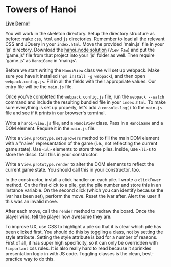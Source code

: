 # Towers of Hanoi

**[Live Demo!](http://appacademy.github.io/hanoi.js/solution/index.html)**

[hanoi-node]: https://www.github.com/appacademy/curriculum/tree/master/javascript/projects/hanoi_node/solution.zip

You will work in the skeleton directory. Setup the directory structure as before: make `css`, `html` and `js` directories. Remember to load all the relevant CSS and JQuery in your `index.html`. Move the provided 'main.js' file in your 'js' directory. Download the [hanoi_node solution][hanoi-node] (`View Raw`) and put the 'game.js' file from that project into your 'js' folder as well. Then require 'game.js' as `HanoiGame` in 'main.js'.

Before we start writing the `HanoiView` class we will set up webpack. Make sure
you have it installed (`npm install -g webpack`), and then open
`webpack.config.js`. Fill in all the fields with their appropriate values. Our
entry file will be the `main.js` file.

Once you've completed the `webpack.config.js` file, run the  `webpack --watch`
command and include the resulting bundled file in your `index.html`. To make
sure everything is set up properly, let's add a `console.log()` to the `main.js`
file and see if it prints in our browser's terminal.

Write a `hanoi-view.js` file, and a `HanoiView` class. Pass in a `HanoiGame` and
a DOM element. Require it in the `main.js` file.

Write a `View.prototype.setupTowers` method to fill the main DOM element with a
"naive" representation of the game (i.e., not reflecting the current game
state). Use `<ul>` elements to store three piles. Inside, use `<li>`s to store
the discs. Call this in your constructor.

Write a `View.prototype.render` to alter the DOM elements to reflect the current
game state. You should call this in your constructor, too.

In the constructor, install a click handler on each pile. I wrote a `clickTower`
method. On the first click to a pile, get the pile number and store this in an
instance variable. On the second click (which you can identify because the ivar
has been set), perform the move. Reset the ivar after. Alert the user if this
was an invalid move.

After each move, call the `render` method to redraw the board. Once the player
wins, tell the player how awesome they are.

To improve UX, use CSS to highlight a pile so that it is clear which pile has
been clicked first. You should do this by toggling a class, not by setting the
style attribute. Setting the style attribute is bad for a number of reasons.
First of all, it has super high specificity, so it can only be overridden with
`!important` css rules. It is also really hard to read because it sprinkles
presentation logic in with JS code. Toggling classes is the clean, best-practice
way to do this.
